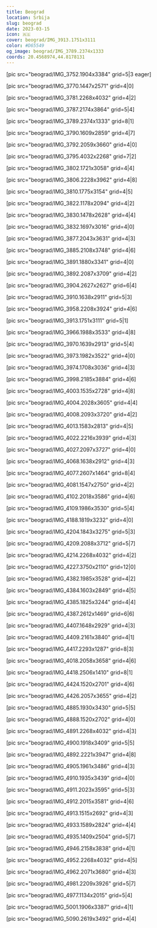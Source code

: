 ```yaml
---
title: Beograd
location: Srbija
slug: beograd
date: 2023-03-15
icon: 🇷🇸
cover: beograd/IMG_3913.1751x3111
color: #D65549
og_image: beograd/IMG_3789.2374x1333
coords: 20.4568974,44.8178131
---
```


[pic src="beograd/IMG_3752.1904x3384" grid=5|3 eager]

[pic src="beograd/IMG_3770.1447x2571" grid=4|0]

[pic src="beograd/IMG_3781.2268x4032" grid=4|2]

[pic src="beograd/IMG_3787.2174x3864" grid=5|4]

[pic src="beograd/IMG_3789.2374x1333" grid=8|1]

[pic src="beograd/IMG_3790.1609x2859" grid=4|7]

[pic src="beograd/IMG_3792.2059x3660" grid=4|0]

[pic src="beograd/IMG_3795.4032x2268" grid=7|2]

[pic src="beograd/IMG_3802.1721x3058" grid=4|4]

[pic src="beograd/IMG_3806.2228x3962" grid=4|8]

[pic src="beograd/IMG_3810.1775x3154" grid=4|5]

[pic src="beograd/IMG_3822.1178x2094" grid=4|2]

[pic src="beograd/IMG_3830.1478x2628" grid=4|4]

[pic src="beograd/IMG_3832.1697x3016" grid=4|0]

[pic src="beograd/IMG_3877.2043x3631" grid=4|3]

[pic src="beograd/IMG_3885.2108x3748" grid=4|6]

[pic src="beograd/IMG_3891.1880x3341" grid=4|0]

[pic src="beograd/IMG_3892.2087x3709" grid=4|2]

[pic src="beograd/IMG_3904.2627x2627" grid=6|4]

[pic src="beograd/IMG_3910.1638x2911" grid=5|3]

[pic src="beograd/IMG_3958.2208x3924" grid=4|6]

[pic src="beograd/IMG_3913.1751x3111" grid=5|1]

[pic src="beograd/IMG_3966.1988x3533" grid=4|8]

[pic src="beograd/IMG_3970.1639x2913" grid=5|4]

[pic src="beograd/IMG_3973.1982x3522" grid=4|0]

[pic src="beograd/IMG_3974.1708x3036" grid=4|3]

[pic src="beograd/IMG_3998.2185x3884" grid=4|6]

[pic src="beograd/IMG_4003.1535x2728" grid=4|8]

[pic src="beograd/IMG_4004.2028x3605" grid=4|4]

[pic src="beograd/IMG_4008.2093x3720" grid=4|2]

[pic src="beograd/IMG_4013.1583x2813" grid=4|5]

[pic src="beograd/IMG_4022.2216x3939" grid=4|3]

[pic src="beograd/IMG_4027.2097x3727" grid=4|0]

[pic src="beograd/IMG_4068.1638x2912" grid=4|3]

[pic src="beograd/IMG_4077.2607x1464" grid=8|4]

[pic src="beograd/IMG_4081.1547x2750" grid=4|2]

[pic src="beograd/IMG_4102.2018x3586" grid=4|6]

[pic src="beograd/IMG_4109.1986x3530" grid=5|4]

[pic src="beograd/IMG_4188.1819x3232" grid=4|0]

[pic src="beograd/IMG_4204.1843x3275" grid=5|3]

[pic src="beograd/IMG_4209.2088x3712" grid=5|7]

[pic src="beograd/IMG_4214.2268x4032" grid=4|2]

[pic src="beograd/IMG_4227.3750x2110" grid=12|0]

[pic src="beograd/IMG_4382.1985x3528" grid=4|2]

[pic src="beograd/IMG_4384.1603x2849" grid=4|5]

[pic src="beograd/IMG_4385.1825x3244" grid=4|4]

[pic src="beograd/IMG_4387.2612x1469" grid=6|6]

[pic src="beograd/IMG_4407.1648x2929" grid=4|3]

[pic src="beograd/IMG_4409.2161x3840" grid=4|1]

[pic src="beograd/IMG_4417.2293x1287" grid=8|3]

[pic src="beograd/IMG_4018.2058x3658" grid=4|6]

[pic src="beograd/IMG_4418.2506x1410" grid=8|1]

[pic src="beograd/IMG_4424.1520x2701" grid=4|6]

[pic src="beograd/IMG_4426.2057x3655" grid=4|2]

[pic src="beograd/IMG_4885.1930x3430" grid=5|5]

[pic src="beograd/IMG_4888.1520x2702" grid=4|0]

[pic src="beograd/IMG_4891.2268x4032" grid=4|3]

[pic src="beograd/IMG_4900.1918x3409" grid=5|5]

[pic src="beograd/IMG_4892.2221x3947" grid=4|8]

[pic src="beograd/IMG_4905.1961x3486" grid=4|3]

[pic src="beograd/IMG_4910.1935x3439" grid=4|0]

[pic src="beograd/IMG_4911.2023x3595" grid=5|3]

[pic src="beograd/IMG_4912.2015x3581" grid=4|6]

[pic src="beograd/IMG_4913.1515x2692" grid=4|3]

[pic src="beograd/IMG_4933.1589x2824" grid=4|4]

[pic src="beograd/IMG_4935.1409x2504" grid=5|7]

[pic src="beograd/IMG_4946.2158x3838" grid=4|1]

[pic src="beograd/IMG_4952.2268x4032" grid=4|5]

[pic src="beograd/IMG_4962.2071x3680" grid=4|3]

[pic src="beograd/IMG_4981.2209x3926" grid=5|7]

[pic src="beograd/IMG_4977.1134x2015" grid=5|4]

[pic src="beograd/IMG_5001.1906x3387" grid=4|1]

[pic src="beograd/IMG_5090.2619x3492" grid=4|4]

